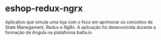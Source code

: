 # eshop-redux-ngrx
Aplicativo que simula uma loja com o foco em aprimorar os conceitos de State Manegament, Redux e NgRx. A aplicação foi desenvolvida durante a formação de Angula na plataforma balta.io
